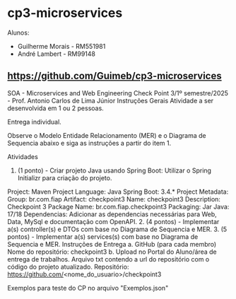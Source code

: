 # cp3-microservices

Alunos:
- Guilherme Morais - RM551981
- André Lambert - RM99148

https://github.com/Guimeb/cp3-microservices
--- 

SOA - Microservices and Web Engineering
Check Point 3/1º semestre/2025 - Prof. Antonio Carlos de Lima Júnior
Instruções Gerais
Atividade a ser desenvolvida em 1 ou 2 pessoas.

Entrega individual.

Observe o Modelo Entidade Relacionamento (MER) e o Diagrama de Sequencia abaixo e siga as instruções a partir do item 1.





Atividades
1. (1 ponto) - Criar projeto Java usando Spring Boot:
Utilizar o Spring Initializr para criação do projeto.

Project: Maven Project
Language: Java
Spring Boot: 3.4.*
Project Metadata:
Group: br.com.fiap
Artifact: checkpoint3
Name: checkpoint3
Description: Checkpoint 3
Package Name: br.com.fiap.checkpoint3
Packaging: Jar
Java: 17/18
Dependencias:
Adicionar as dependencias necessárias para Web, Data, MySql e documentação com OpenAPI.
2. (4 pontos) - Implementar a(s) controller(s) e DTOs com base no Diagrama de Sequencia e MER.
3. (5 pontos) - Implementar a(s) services(s) com base no Diagrama de Sequencia e MER.
Instruções de Entrega
a. GitHub (para cada membro)
Nome do repositório: checkpoint3
b. Upload no Portal do Aluno/área de entrega de trabalhos.
Arquivo txt contendo a url do repositório com o código do projeto atualizado.
Repositório: https://github.com/<nome_do_usuario>/checkpoint3



Exemplos para teste do CP no arquivo "Exemplos.json"
